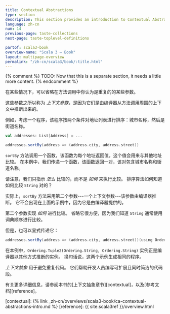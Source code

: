```yaml
---
title: Contextual Abstractions
type: section
description: This section provides an introduction to Contextual Abstractions in Scala 3.
language: zh-cn
num: 14
previous-page: taste-collections
next-page: taste-toplevel-definitions

partof: scala3-book
overview-name: "Scala 3 — Book"
layout: multipage-overview
permalink: "/zh-cn/scala3/book/:title.html"
---
```



{% comment %}
TODO: Now that this is a separate section, it needs a little more content.
{% endcomment %}

在某些情况下，可以省略在方法调用中你认为是重复的的某些参数。

这些参数之所以称为 _上下文参数_，是因为它们是由编译器从方法调用周围的上下文中推断出来的。

例如，考虑一个程序，该程序按两个条件对地址列表进行排序：城市名称，然后是街道名称。

```scala
val addresses: List[Address] = ...

addresses.sortBy(address => (address.city, address.street))
```

`sortBy` 方法调用一个函数，该函数为每个地址返回值，这个值会用来与其他地址比较。
在本例中，我们传递一个函数，该函数返回一对，该对包含城市名称和街道名称。

请注意，我们只指示 _怎么_ 比较的，而不是 _如何_ 来执行比较。
排序算法如何知道如何比较 `String` 对的？

实际上，`sortBy` 方法采用第二个参数---一个上下文参数---该参数由编译器推断。
它不会出现在上面的示例中，因为它是由编译器提供的。

第二个参数实现 _如何_ 进行比较。
省略它很方便，因为我们知道 `String` 通常使用词典顺序进行比较。

但是，也可以显式传递它：

```scala
addresses.sortBy(address => (address.city, address.street))(using Ordering.Tuple2(Ordering.String, Ordering.String))
```

在本例中，`Ordering.Tuple2(Ordering.String, Ordering.String)`  实例正是编译器以其他方式推断的实例。
换句话说，这两个示例生成相同的程序。

_上下文抽象_ 用于避免重复代码。
它们帮助开发人员编写可扩展且同时简洁的代码段。

有关更多详细信息，请参阅本书的[上下文抽象章节][contextual]，以及[参考文档][reference]。

[contextual]: {% link _zh-cn/overviews/scala3-book/ca-contextual-abstractions-intro.md %}
[reference]: {{ site.scala3ref }}/overview.html
